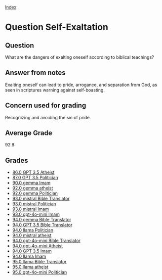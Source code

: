 
[Index](../../index.md)
# Question Self-Exaltation
## Question
What are the dangers of exalting oneself according to biblical teachings?

## Answer from notes
Exalting oneself can lead to pride, arrogance, and separation from God, as seen in scriptures warning against self-boasting.

## Concern used for grading
Recognizing and avoiding the sin of pride.

## Average Grade
92.8

## Grades
 * [86.0 GPT 3.5 Atheist](../answers/GPT_3.5_Atheist/Self-Exaltation.md)
 * [87.0 GPT 3.5 Politician](../answers/GPT_3.5_Politician/Self-Exaltation.md)
 * [90.0 gemma Imam](../answers/gemma_Imam/Self-Exaltation.md)
 * [92.0 gemma atheist](../answers/gemma_atheist/Self-Exaltation.md)
 * [92.0 gemma Politician](../answers/gemma_Politician/Self-Exaltation.md)
 * [93.0 mistral Bible Translator](../answers/mistral_Bible_Translator/Self-Exaltation.md)
 * [93.0 mistral Politician](../answers/mistral_Politician/Self-Exaltation.md)
 * [93.0 mistral Imam](../answers/mistral_Imam/Self-Exaltation.md)
 * [93.0 gpt-4o-mini Imam](../answers/gpt-4o-mini_Imam/Self-Exaltation.md)
 * [94.0 gemma Bible Translator](../answers/gemma_Bible_Translator/Self-Exaltation.md)
 * [94.0 GPT 3.5 Bible Translator](../answers/GPT_3.5_Bible_Translator/Self-Exaltation.md)
 * [94.0 llama Politician](../answers/llama_Politician/Self-Exaltation.md)
 * [94.0 mistral atheist](../answers/mistral_atheist/Self-Exaltation.md)
 * [94.0 gpt-4o-mini Bible Translator](../answers/gpt-4o-mini_Bible_Translator/Self-Exaltation.md)
 * [94.0 gpt-4o-mini Atheist](../answers/gpt-4o-mini_Atheist/Self-Exaltation.md)
 * [94.0 GPT 3.5 Imam](../answers/GPT_3.5_Imam/Self-Exaltation.md)
 * [94.0 llama Imam](../answers/llama_Imam/Self-Exaltation.md)
 * [95.0 llama Bible Translator](../answers/llama_Bible_Translator/Self-Exaltation.md)
 * [95.0 llama atheist](../answers/llama_atheist/Self-Exaltation.md)
 * [95.0 gpt-4o-mini Politician](../answers/gpt-4o-mini_Politician/Self-Exaltation.md)
